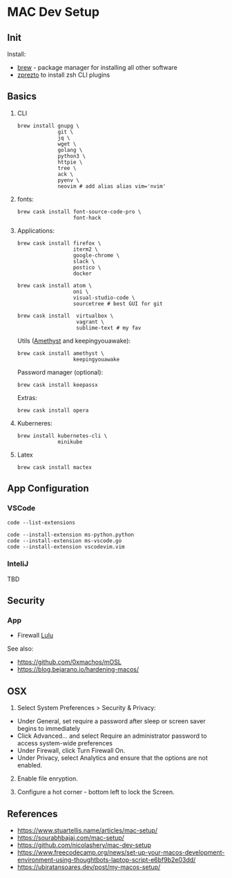 # MAC Dev Setup

## 

## Init

Install:

- [brew](https://brew.sh/) - package manager for installing all other software
- [zprezto](https://github.com/sorin-ionescu/prezto) to install zsh CLI plugins

## Basics

1. CLI

   ```
   brew install gnupg \
                git \
                jq \
                wget \
                golang \
                python3 \
                httpie \
                tree \
                ack \
                pyenv \
                neovim # add alias alias vim='nvim'   
   ```

2. fonts:

   ```
   brew cask install font-source-code-pro \
                     font-hack
   ```

2. Applications:

   ```
   brew cask install firefox \
                     iterm2 \
                     google-chrome \
                     slack \
                     postico \
                     docker
   ```

   ```
   brew cask install atom \
                     oni \
                     visual-studio-code \
                     sourcetree # best GUI for git
   ```

   ```
   brew cask install  virtualbox \
                      vagrant \
                      sublime-text # my fav
   ````

   Utils ([Amethyst](https://ianyh.com/amethyst/) and keepingyouawake):

   ```
   brew cask install amethyst \
                     keepingyouawake
   ```

   Password manager (optional):

   ```
   brew cask install keepassx
   ```
   
   Extras:
   
   ```
   brew cask install opera
   ```
   
3. Kuberneres:

   ```
   brew install kubernetes-cli \
                minikube
   ```

4. Latex

   ```
   brew cask install mactex 
   ```

## App Configuration

### VSCode

```
code --list-extensions

code --install-extension ms-python.python
code --install-extension ms-vscode.go
code --install-extension vscodevim.vim
```

### InteliJ

TBD

## Security


### App

- Firewall [Lulu](https://github.com/objective-see/LuLu) 

See also: 

- https://github.com/0xmachos/mOSL
- https://blog.bejarano.io/hardening-macos/

## OSX

1. Select System Preferences > Security & Privacy:

- Under General, set require a password after sleep or screen saver begins to immediately
- Click Advanced… and select Require an administrator password to access system-wide preferences
- Under Firewall, click Turn Firewall On.
- Under Privacy, select Analytics and ensure that the options are not enabled.

2. Enable file enryption.

3. Configure a hot corner - bottom left to lock the Screen.

## References

- https://www.stuartellis.name/articles/mac-setup/
- https://sourabhbajaj.com/mac-setup/
- https://github.com/nicolashery/mac-dev-setup
- https://www.freecodecamp.org/news/set-up-your-macos-development-environment-using-thoughtbots-laptop-script-e6bf9b2e03dd/
- https://ubiratansoares.dev/post/my-macos-setup/
